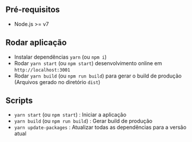## Pré-requisitos

 - Node.js >= v7
 
## Rodar aplicação

- Instalar dependências `yarn` (ou `npm i`)
- Rodar `yarn start` (ou `npm start`) desenvolvimento online em `http://localhost:3001`
- Rodar `yarn build` (ou `npm run build`) para gerar o build de produção (Arquivos gerado no diretório `dist`)

## Scripts

- `yarn start` (ou `npm start`) : Iniciar a aplicação
- `yarn build` (ou `npm run build`) : Gerar build de produção
- `yarn update-packages` : Atualizar todas as dependências para a versão atual